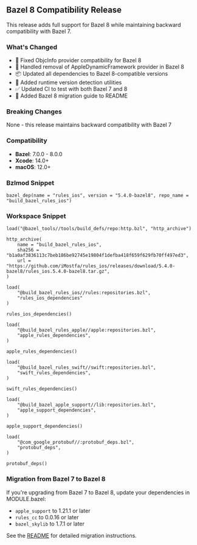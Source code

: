 ## Bazel 8 Compatibility Release

This release adds full support for Bazel 8 while maintaining backward compatibility with Bazel 7.

### What's Changed
- 🔧 Fixed ObjcInfo provider compatibility for Bazel 8
- 🔧 Handled removal of AppleDynamicFramework provider in Bazel 8  
- 📦 Updated all dependencies to Bazel 8-compatible versions
- 🚀 Added runtime version detection utilities
- ✅ Updated CI to test with both Bazel 7 and 8
- 📖 Added Bazel 8 migration guide to README

### Breaking Changes
None - this release maintains backward compatibility with Bazel 7

### Compatibility
- **Bazel**: 7.0.0 - 8.0.0
- **Xcode**: 14.0+
- **macOS**: 12.0+

### Bzlmod Snippet

```bzl
bazel_dep(name = "rules_ios", version = "5.4.0-bazel8", repo_name = "build_bazel_rules_ios")
```

### Workspace Snippet

```bzl
load("@bazel_tools//tools/build_defs/repo:http.bzl", "http_archive")

http_archive(
    name = "build_bazel_rules_ios",
    sha256 = "b1a0af3836113c7beb186be92745e19804f1defba418f659f629fb70ff497ed3",
    url = "https://github.com/iMostfa/rules_ios/releases/download/5.4.0-bazel8/rules_ios.5.4.0-bazel8.tar.gz",
)

load(
    "@build_bazel_rules_ios//rules:repositories.bzl",
    "rules_ios_dependencies"
)

rules_ios_dependencies()

load(
    "@build_bazel_rules_apple//apple:repositories.bzl",
    "apple_rules_dependencies",
)

apple_rules_dependencies()

load(
    "@build_bazel_rules_swift//swift:repositories.bzl",
    "swift_rules_dependencies",
)

swift_rules_dependencies()

load(
    "@build_bazel_apple_support//lib:repositories.bzl",
    "apple_support_dependencies",
)

apple_support_dependencies()

load(
    "@com_google_protobuf//:protobuf_deps.bzl",
    "protobuf_deps",
)

protobuf_deps()
```

### Migration from Bazel 7 to Bazel 8

If you're upgrading from Bazel 7 to Bazel 8, update your dependencies in MODULE.bazel:
- `apple_support` to 1.21.1 or later
- `rules_cc` to 0.0.16 or later  
- `bazel_skylib` to 1.7.1 or later

See the [README](https://github.com/iMostfa/rules_ios#bazel-8-migration-guide) for detailed migration instructions.